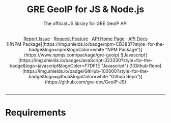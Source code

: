 <div align="center">
    <h1>GRE GeoIP for JS & Node.js</h1>
    <p>The official JS library for GRE GeoIP API</p>
    <br />
    <a href="https://github.com/gre-dev/GeoIP-JS/issues/new">Report Issue</a> · 
    <a href="https://github.com/gre-dev/GeoIP-JS/discussions/new">Request Feature</a> · 
    <a href="https://www.gredev.io/en/GeoIP" target="_BLANK">API Home Page</a> · 
    <a href="https://geoip-docs.gredev.io" target="_BLANK">API Docs</a>
    <br />
    [![NPM Package](https://img.shields.io/badge/npm-CB3837?style=for-the-badge&logo=npm&logoColor=white "NPM Package")](https://www.npmjs.com/package/gre-geoip)
    ![Javascript](https://img.shields.io/badge/JavaScript-323330?style=for-the-badge&logo=javascript&logoColor=F7DF1E "Javascript")
    [![Github Repo](https://img.shields.io/badge/GitHub-100000?style=for-the-badge&logo=github&logoColor=white "Github Repo")](https://github.com/gre-dev/GeoIP-JS)
</div>
<br />

---

# Requirements
